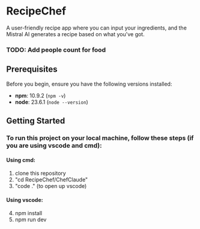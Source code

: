 # RecipeChef
A user-friendly recipe app where you can input your ingredients, and the Mistral AI generates a recipe based on what you've got.

### TODO: Add people count for food

## Prerequisites

Before you begin, ensure you have the following versions installed:
- **npm**: 10.9.2 (`npm -v`)
- **node**: 23.6.1 (`node --version`)

## Getting Started

### To run this project on your local machine, follow these steps (if you are using vscode and cmd):
#### Using cmd:
  1. clone this repository
  2. "cd RecipeChef/ChefClaude"
  3. "code ." (to open up vscode)
#### Using vscode:
  4. npm install
  5. npm run dev

